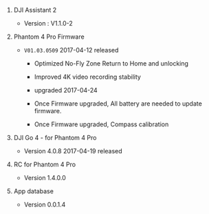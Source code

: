 1. DJI Assistant 2 

    * Version : V1.1.0-2

2. Phantom 4 Pro Firmware

    * `V01.03.0509` 2017-04-12 released

        * Optimized No-Fly Zone Return to Home and unlocking

        * Improved 4K video recording stability

        * upgraded 2017-04-24

        * Once Firmware upgraded, All battery are needed to update firmware.

        * Once Firmware upgraded, Compass calibration 

3. DJI Go 4 - for Phantom 4 Pro

    * Version 4.0.8 2017-04-19 released

4. RC for Phantom 4 Pro

    * Version 1.4.0.0

5. App database

    * Version 0.0.1.4